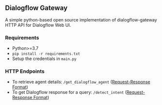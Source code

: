 ## Dialogflow Gateway
A simple python-based open source implementation of dialogflow-gateway HTTP API for Dialogflow Web UI.

### Requirements
- Python>=3.7
- `pip install -r requirements.txt`
- Setup the credentials in `main.py`

### HTTP Endpoints

- To retrieve agent details: `/get_dialogflow_agent` ([Request-Response Format](https://github.com/mishushakov/dialogflow-gateway-docs#retrieving-agents))
- To get Dialogflow response for a query: `/detect_intent` ([Request-Response Format](https://github.com/mishushakov/dialogflow-gateway-docs#detecting-intents))
